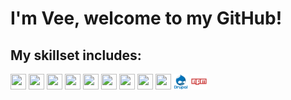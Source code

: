 # I'm Vee, welcome to my GitHub!

## My skillset includes: 

<p>
<img src="https://cdn.jsdelivr.net/gh/devicons/devicon/icons/html5/html5-original.svg" height=25px width=25px/>
<img src="https://cdn.jsdelivr.net/gh/devicons/devicon/icons/css3/css3-original.svg" height=25px width=25px/>
<img src="https://cdn.jsdelivr.net/gh/devicons/devicon/icons/javascript/javascript-plain.svg" height=25px width=25px/>
<img src="https://cdn.jsdelivr.net/gh/devicons/devicon/icons/react/react-original.svg" height=25px width=25px/>
<img src="https://cdn.jsdelivr.net/gh/devicons/devicon/icons/ruby/ruby-original.svg" height=25px width=25px/>
<img src="https://cdn.jsdelivr.net/gh/devicons/devicon/icons/rails/rails-plain.svg" height=25px width=25px/>
<img src="https://cdn.jsdelivr.net/gh/devicons/devicon/icons/postgresql/postgresql-plain.svg" height=25px width=25px/>
<img src="https://cdn.jsdelivr.net/gh/devicons/devicon/icons/git/git-original.svg" height=25px width=25px />
<img src="https://cdn.jsdelivr.net/gh/devicons/devicon/icons/visualstudio/visualstudio-plain.svg"  height=25px width=25px>
<img src="https://github.com/devicons/devicon/blob/v2.14.0/icons/drupal/drupal-original-wordmark.svg" height=25px width=25px>
<img src="https://github.com/devicons/devicon/blob/v2.14.0/icons/npm/npm-original-wordmark.svg" height=25px width=25px>
</p>

<!-- ### Check me out here:

<p>
<a target="_blank" href="https://www.linkedin.com/in/victoria-elyse-perkins"><img src="https://img.shields.io/badge/-LinkedIn-0077B5?style=for-the-badge&logo=Linkedin&logoColor=white"></img></a>
<a target="_blank" href="mailto:vep002@gmail.com"><img src="https://img.shields.io/badge/-Gmail-D14836?style=for-the-badge&logo=Gmail&logoColor=white"></img></a>
<a target="_blank" href="https://vep002.medium.com"><img src="https://img.shields.io/badge/-Medium-12100E?style=for-the-badge&logo=Medium&logoColor=white"></img></a>
<a target="_blank" href="https://twitter.com/veethedev"><img src="https://img.shields.io/badge/-Twitter-1DA1F2?style=for-the-badge&logo=Twitter&logoColor=white"></img></a>
</p> -->
